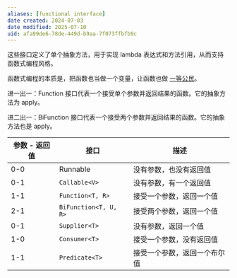 ```yaml
---
aliases: [functional interface]
date created: 2024-07-03
date modified: 2025-07-10
uid: afa99de6-78de-449d-b9aa-7f073ffbfb9c
---
```


这些接口定义了单个抽象方法，用于实现 lambda 表达式和方法引用，从而支持函数式编程风格。

函数式编程的本质是，把函数也当做一个变量，让函数也做 [一等公民](一等公民.md)。

进一出一：Function 接口代表一个接受单个参数并返回结果的函数。它的抽象方法为 apply。

进二出一：BiFunction 接口代表一个接受两个参数并返回结果的函数。它的抽象方法也是 apply。

| 参数 - 返回值 | 接口                  | 描述             |
| -------- | ------------------- | -------------- |
| 0-0      | Runnable            | 没有参数，也没有返回值    |
| 0-1      | `Callable<V>`         | 没有参数，有一个返回值    |
| 1-1      | `Function<T, R>`      | 接受一个参数，返回一个值   |
| 2-1      | `BiFunction<T, U, R>` | 接受两个参数，返回一个值   |
| 0-1      | `Supplier<T>`         | 没有参数，返回一个值     |
| 1-0      | `Consumer<T>`         | 接受一个参数，没有返回值   |
| 1-1      | `Predicate<T>`        | 接受一个参数，返回一个布尔值 |
